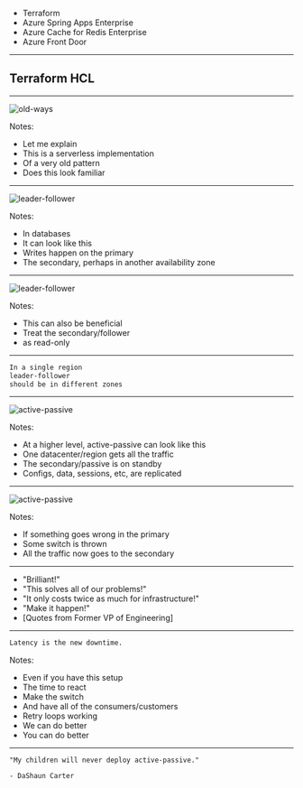- Terraform <!-- .element: class="fragment" -->
- Azure Spring Apps Enterprise <!-- .element: class="fragment" -->
- Azure Cache for Redis Enterprise <!-- .element: class="fragment" -->
- Azure Front Door <!-- .element: class="fragment" -->

---

## Terraform HCL

---

![old-ways](images/replication.png)

Notes:
- Let me explain
- This is a serverless implementation
- Of a very old pattern
- Does this look familiar

---

![leader-follower](images/leader-follower.png)

Notes:
- In databases
- It can look like this
- Writes happen on the primary
- The secondary, perhaps in another availability zone

---

![leader-follower](images/leader-follower2.png)

Notes:
- This can also be beneficial
- Treat the secondary/follower
- as read-only

---

```markdown
In a single region
leader-follower
should be in different zones
```

---

![active-passive](images/active-passive.png)

Notes:
- At a higher level, active-passive can look like this
- One datacenter/region gets all the traffic
- The secondary/passive is on standby
- Configs, data, sessions, etc, are replicated

---

![active-passive](images/active-passive-2.png)

Notes:
- If something goes wrong in the primary
- Some switch is thrown
- All the traffic now goes to the secondary

---

- "Brilliant!" <!-- .element: class="fragment" data-fragment-index="1" -->
- "This solves all of our problems!" <!-- .element: class="fragment" data-fragment-index="2" -->
- "It only costs twice as much for infrastructure!" <!-- .element: class="fragment" data-fragment-index="3" -->
- "Make it happen!" <!-- .element: class="fragment" data-fragment-index="4" -->
- [Quotes from Former VP of Engineering] <!-- .element: class="fragment" data-fragment-index="5" -->

---

```markdown
Latency is the new downtime.
```

Notes:
- Even if you have this setup
- The time to react
- Make the switch
- And have all of the consumers/customers
- Retry loops working
- We can do better
- You can do better

---

```
"My children will never deploy active-passive."

- DaShaun Carter
```